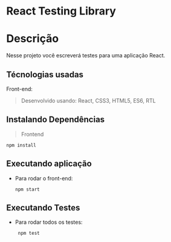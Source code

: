 # React Testing Library

# Descrição
Nesse projeto você escreverá testes para uma aplicação React.

## Técnologias usadas

Front-end:
> Desenvolvido usando: React, CSS3, HTML5, ES6, RTL

## Instalando Dependências

> Frontend
```
npm install
``` 

## Executando aplicação

* Para rodar o front-end:

  ```
  npm start
  ```

## Executando Testes

* Para rodar todos os testes:

  ```
   npm test
  ```
